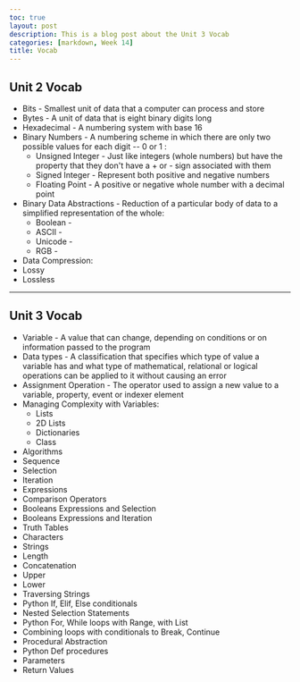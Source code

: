 ```yaml
---
toc: true
layout: post
description: This is a blog post about the Unit 3 Vocab
categories: [markdown, Week 14]
title: Vocab
---
```

## Unit 2 Vocab
- Bits - Smallest unit of data that a computer can process and store
- Bytes - A unit of data that is eight binary digits long
- Hexadecimal - A numbering system with base 16
- Binary Numbers - A numbering scheme in which there are only two possible values for each digit -- 0 or 1 :
    - Unsigned Integer - Just like integers (whole numbers) but have the property that they don't have a + or - sign associated with them
    - Signed Integer - Represent both positive and negative numbers
    - Floating Point - A positive or negative whole number with a decimal point
- Binary Data Abstractions - Reduction of a particular body of data to a simplified representation of the whole:
    - Boolean - 
    - ASCII - 
    - Unicode - 
    - RGB - 
- Data Compression:
- Lossy
- Lossless

---


## Unit 3 Vocab
- Variable - A value that can change, depending on conditions or on information passed to the program
- Data types - A classification that specifies which type of value a variable has and what type of mathematical, relational or logical operations can be applied to it without causing an error
- Assignment Operation - The operator used to assign a new value to a variable, property, event or indexer element
- Managing Complexity with Variables:
    - Lists
    - 2D Lists
    - Dictionaries
    - Class
- Algorithms
- Sequence
- Selection
- Iteration
- Expressions
- Comparison Operators
- Booleans Expressions and Selection
- Booleans Expressions and Iteration
- Truth Tables
- Characters
- Strings
- Length
- Concatenation
- Upper
- Lower
- Traversing Strings
- Python If, Elif, Else conditionals
- Nested Selection Statements
- Python For, While loops with Range, with List
- Combining loops with conditionals to Break, Continue
- Procedural Abstraction
- Python Def procedures
- Parameters
- Return Values